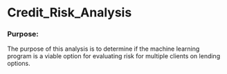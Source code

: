 # Credit_Risk_Analysis

### Purpose:
The purpose of this analysis is to determine if the machine learning program is a viable option for evaluating risk for multiple clients on lending options. 

